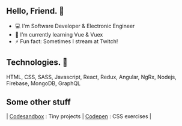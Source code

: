## Hello, Friend.  🐢

- 💻 I'm Software Developer & Electronic Engineer
- 🌱 I’m currently learning Vue & Vuex
- ⚡ Fun fact: Sometimes I stream at Twitch!

## Technologies. 🚀
HTML, CSS, SASS, Javascript, React, Redux, Angular, NgRx, Nodejs, Firebase, MongoDB, GraphQL

## Some other stuff
| [Codesandbox](https://codesandbox.io/dashboard/home?workspace=1a039338-5cc5-4488-9abe-eac1ca9aeebb) : Tiny projects | [Codepen](https://codepen.io/alefyyyy) : CSS exercises |
